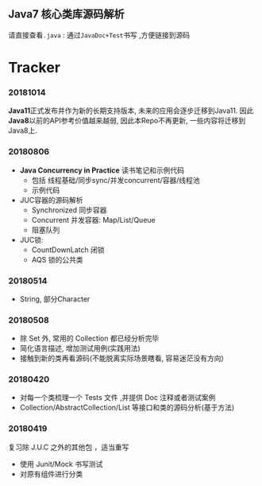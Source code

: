 ## Java7 核心类库源码解析

请直接查看`.java` : 通过`JavaDoc+Test`书写 ,方便链接到源码


# Tracker
### 20181014
**Java11**正式发布并作为新的长期支持版本, 未来的应用会逐步迁移到Java11.
因此**Java8**以前的API参考价值越来越弱, 因此本Repo不再更新, 一些内容将迁移到Java8上.


### 20180806
* **Java Concurrency in Practice** 读书笔记和示例代码
  * 包括 线程基础/同步sync/并发concurrent/容器/线程池
  * 示例代码
* JUC容器的源码解析
  * Synchronized 同步容器
  * Concurrent 并发容器: Map/List/Queue
  * 阻塞队列
* JUC锁: 
  * CountDownLatch 闭锁
  * AQS 锁的公共类


### 20180514
* String, 部分Character


### 20180508
* 除 Set 外, 常用的 Collection 都已经分析完毕
* 简化语言描述, 增加测试用例(实践用法)
* 接触到新的类再看源码(不能脱离实际场景瞎看, 容易迷茫没有方向)

### 20180420
* 对每一个类梳理一个 Tests 文件 ,并提供 Doc 注释或者测试案例
* Collection/AbstractCollection/List 等接口和类的源码分析(基于方法)

### 20180419
复习除 J.U.C 之外的其他包 ，适当重写
* 使用 Junit/Mock 书写测试
* 对原有组件进行分类